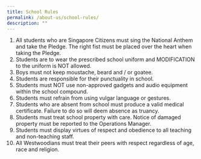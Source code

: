 ```yaml
---
title: School Rules
permalink: /about-us/school-rules/
description: ""
---
```


1.  All students who are Singapore Citizens must sing the National Anthem and take the Pledge. The right fist must be placed over the heart when taking the Pledge.
2.  Students are to wear the prescribed school uniform and MODIFICATION to the uniform is NOT allowed.
3.  Boys must not keep moustache, beard and / or goatee.
4.  Students are responsible for their punctuality in school.
5.  Students must NOT use non-approved gadgets and audio equipment within the school compound.
6.  Students must refrain from using vulgar language or gestures.
7.  Students who are absent from school must produce a valid medical certificate. Failure to do so will deem absence as truancy.
8.  Students must treat school property with care. Notice of damaged property must be reported to the Operations Manager.
9.  Students must display virtues of respect and obedience to all teaching and non-teaching staff.
10.  All Westwoodians must treat their peers with respect regardless of age, race and religion.